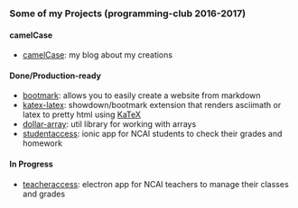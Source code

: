 ### Some of my Projects (programming-club 2016-2017)

#### camelCase

- [camelCase](https://obedm503.github.io/): my blog about my creations

#### Done/Production-ready

- [bootmark](https://obedm503.github.io/bootmark/): allows you to easily create a website from markdown
- [katex-latex](https://obedm503.github.io/katex-latex/): showdown/bootmark extension that renders asciimath or latex to pretty html using [KaTeX](https://khan.github.io/katex/)
- [dollar-array](https://obedm503.github.io/dollar-array/): util library for working with arrays
- [studentaccess](https://ncai-developers.github.io/studentaccess/): ionic app for NCAI students to check their grades and homework

#### In Progress

- [teacheraccess](https://ncai-developers.github.io/teacheraccess/): electron app for NCAI teachers to manage their classes and grades
